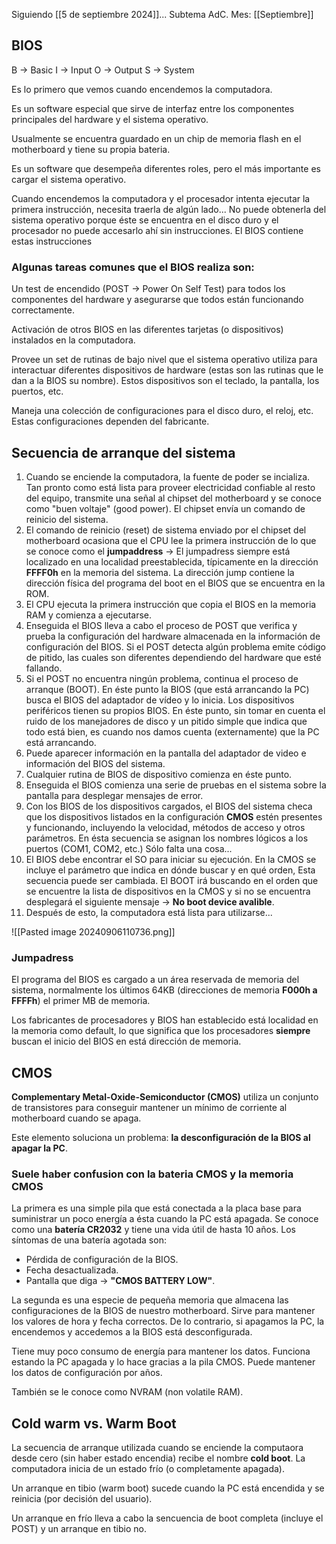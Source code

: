Siguiendo [[5 de septiembre 2024]]...
Subtema AdC.
Mes: [[Septiembre]]
## BIOS
B -> Basic
I -> Input
O -> Output
S -> System

Es lo primero que vemos cuando encendemos la computadora.

Es un software especial que sirve de interfaz entre los componentes principales del hardware y el sistema operativo.

Usualmente se encuentra guardado en un chip de memoria flash en el motherboard y tiene su propia bateria.

Es un software que desempeña diferentes roles, pero el más importante es cargar el sistema operativo.

Cuando encendemos la computadora y el procesador intenta ejecutar la primera instrucción, necesita traerla de algún lado... No puede obtenerla del sistema operativo porque éste se encuentra en el disco duro y el procesador no puede accesarlo ahí sin instrucciones. El BIOS contiene estas instrucciones

### Algunas tareas comunes que el BIOS realiza son:
Un test de encendido (POST -> Power On Self Test) para todos los componentes del hardware y asegurarse que todos están funcionando correctamente.

Activación de otros BIOS en las diferentes tarjetas (o dispositivos) instalados en la computadora.

Provee un set de rutinas de bajo nivel que el sistema operativo utiliza para interactuar diferentes dispositivos de hardware (estas son las rutinas que le dan a la BIOS su nombre).
Estos dispositivos son el teclado, la pantalla, los puertos, etc.

Maneja una colección de configuraciones para el disco duro, el reloj, etc. Estas configuraciones dependen del fabricante.

## Secuencia de arranque del sistema
1. Cuando se enciende la computadora, la fuente de poder se incializa. Tan pronto como está lista para proveer electricidad confiable al resto del equipo, transmite una señal al chipset del motherboard y se conoce como "buen voltaje" (good power). El chipset envía un comando de reinicio del sistema.
2. El comando de reinicio (reset) de sistema enviado por el chipset del motherboard ocasiona que el CPU lee la primera instrucción de lo que se conoce como el **jumpaddress** -> El jumpadress siempre está localizado en una localidad preestablecida, típicamente en la dirección **FFFF0h** en la memoria del sistema. La dirección jump contiene la dirección física del programa del boot en el BIOS que se encuentra en la ROM.
3. El CPU ejecuta la primera instrucción que copia el BIOS en la memoria RAM y comienza a ejecutarse.
4.  Enseguida el BIOS lleva a cabo el proceso de POST que verifica y prueba la configuración del hardware almacenada en la información de configuración del BIOS. Si el POST detecta algún problema emite código de pitido, las cuales son diferentes dependiendo del hardware que esté fallando.
5. Si el POST no encuentra ningún problema, continua el proceso de arranque (BOOT). En éste punto la BIOS (que está arrancando la PC) busca el BIOS del adaptador de vídeo y lo inicia. Los dispositivos periféricos tienen su propios BIOS. En éste punto, sin tomar en cuenta el ruido de los manejadores de disco y un pitido simple que indica que todo está bien, es cuando nos damos cuenta (externamente) que la PC está arrancando.
6. Puede aparecer información en la pantalla del adaptador de video e información del BIOS del sistema.
7. Cualquier rutina de BIOS de dispositivo comienza en éste punto.
8. Enseguida el BIOS comienza una serie de pruebas en el sistema sobre la pantalla para desplegar mensajes de error.
9. Con los BIOS de los dispositivos cargados, el BIOS del sistema checa que los dispositivos listados en la configuración **CMOS** estén presentes y funcionando, incluyendo la velocidad, métodos de acceso y otros parámetros. En ésta secuencia se asignan los nombres lógicos a los puertos (COM1, COM2, etc.) Sólo falta una cosa...
10. El BIOS debe encontrar el SO para iniciar su ejecución. En la CMOS se incluye el parámetro que indica en dónde buscar y en qué orden, Esta secuencia puede ser cambiada. El BOOT irá buscando en el orden que se encuentre la lista de dispositivos en la CMOS y si no se encuentra desplegará el siguiente mensaje -> **No boot device avalible**.
11. Después de esto, la computadora está lista para utilizarse...

![[Pasted image 20240906110736.png]]

### Jumpadress
El programa del BIOS es cargado a un área reservada de memoria del sistema, normalmente los últimos 64KB (direcciones de memoria **F000h a FFFFh**) el primer MB de memoria.

Los fabricantes de procesadores y BIOS han establecido está localidad en la memoria como default, lo que significa que los procesadores **siempre** buscan el inicio del BIOS en está dirección de memoria.

## CMOS
**Complementary Metal-Oxide-Semiconductor (CMOS)** utiliza un conjunto de transistores para conseguir mantener un mínimo de corriente al motherboard cuando se apaga.

Este elemento soluciona un problema: **la desconfiguración de la BIOS al apagar la PC**.

### Suele haber confusion con la bateria CMOS y la memoria CMOS
La primera es una simple pila que está conectada a la placa base para suministrar un poco energía a ésta cuando la PC está apagada. Se conoce como una **batería CR2032** y tiene una vida útil de hasta 10 años. Los síntomas de una batería agotada son:
- Pérdida de configuración de la BIOS.
- Fecha desactualizada.
- Pantalla que diga  -> **"CMOS BATTERY LOW"**.

La segunda es una especie de pequeña memoria que almacena las configuraciones de la BIOS de nuestro motherboard. Sirve para mantener los valores de hora y fecha correctos. De lo contrario, si apagamos la PC, la encendemos y accedemos a la BIOS está desconfigurada.

Tiene muy poco consumo de energía para mantener los datos. Funciona estando la PC apagada y lo hace gracias a la pila CMOS. Puede mantener los datos de configuración por años.

También se le conoce como NVRAM (non volatile RAM).

## Cold warm vs. Warm Boot
La secuencia de arranque utilizada cuando se enciende la computaora desde cero (sin haber estado encendia) recibe el nombre **cold boot**.
La computadora inicia de un estado frío (o completamente apagada).

Un arranque en tibio (warm boot) sucede cuando la PC está encendida y se reinicia (por decisión del usuario).

Un arranque en frío lleva a cabo la sencuencia de boot completa (incluye el POST) y un arranque en tibio no.